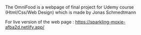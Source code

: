 The OmniFood is a webpage of final project for Udemy course (Html/Css/Web Design) which is made by Jonas Schmedtmann


For live version of the web page : https://sparkling-moxie-afba2d.netlify.app/
